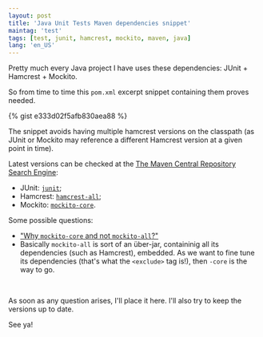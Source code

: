 ```yaml
---
layout: post
title: 'Java Unit Tests Maven dependencies snippet'
maintag: 'test'
tags: [test, junit, hamcrest, mockito, maven, java]
lang: 'en_US'
---
```

Pretty much every Java project I have uses these dependencies: JUnit + Hamcrest + Mockito.

So from time to time this `pom.xml` excerpt snippet containing them proves needed.

<!-- more -->

{% gist e333d02f5afb830aea88 %}

The snippet avoids having multiple hamcrest versions on the classpath (as JUnit or Mockito may reference a different Hamcrest version at a given point in time).

Latest versions can be checked at the [The Maven Central Repository Search Engine](http://search.maven.org/):

- JUnit: [`junit`](http://search.maven.org/#search%7Cgav%7C1%7Cg%3A%22junit%22%20AND%20a%3A%22junit%22);
- Hamcrest: [`hamcrest-all`](http://search.maven.org/#search%7Cgav%7C1%7Cg%3A%22org.hamcrest%22%20AND%20a%3A%22hamcrest-all%22);
- Mockito: [`mockito-core`](http://search.maven.org/#search%7Cgav%7C1%7Cg%3A%22org.mockito%22%20AND%20a%3A%22mockito-core%22).

Some possible questions:

- ["Why `mockito-core` and not `mockito-all`?"](https://code.google.com/p/mockito/wiki/DeclaringMockitoDependency)
 - Basically `mockito-all` is sort of an über-jar, containinig all its dependencies (such as Hamcrest), embedded. As we want to fine tune its dependencies (that's what the `<exclude>` tag is!), then `-core` is the way to go.

<br>

As soon as any question arises, I'll place it here. I'll also try to keep the versions up to date.

See ya!
